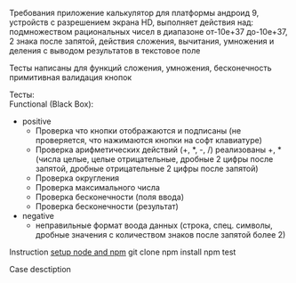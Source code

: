 Требования приложение калькулятор для платформы андроид 9, устройств с разрешением экрана HD, выполняет действия над:
подмножеством рациональных чисел в диапазоне от-10e+37 до-10e+37, 2 знака после запятой, действия сложения, вычитания, умножения и деления с выводом результатов в текстовое поле  

Тесты написаны для функций сложения, умножения, бесконечность примитивная валидация кнопок  

Тесты:  
Functional (Black Box):  
* positive  
  * Проверка что кнопки отображаются и подписаны (не проверяется, что нажимаются кнопки на софт клавиатуре)
  * Проверка арифметических действий (+, *, -, /) реализованы +, * (числа целые, целые отрицательные, дробные 2 цифры после запятой, дробные отрицательные 2 цифры после запятой)
  * Проверка округления
  * Проверка максимального числа
  * Проверка бесконечности (поля ввода)
  * Проверка бесконечности (результат)
* negative
  * неправильные формат воода данных (строка, спец. символы, дробные значения с количеством знаков после запятой более 2)

Instruction
[setup node and npm]()
git clone 
npm install
npm test

Case desctiption

